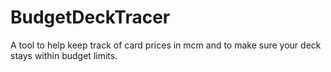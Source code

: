 # BudgetDeckTracer
A tool to help keep track of card prices in mcm and to make sure your deck stays within budget limits.